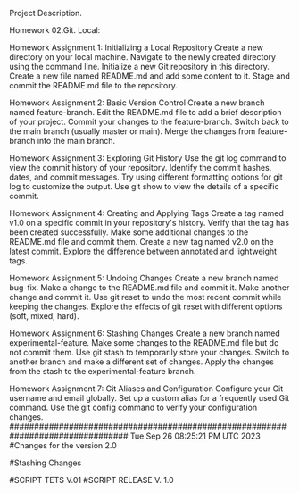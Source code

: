 Project Description.

Homework 02.Git. Local:

Homework Assignment 1: Initializing a Local Repository
Create a new directory on your local machine.
Navigate to the newly created directory using the command line.
Initialize a new Git repository in this directory.
Create a new file named README.md and add some content to it.
Stage and commit the README.md file to the repository.

Homework Assignment 2: Basic Version Control
Create a new branch named feature-branch.
Edit the README.md file to add a brief description of your project.
Commit your changes to the feature-branch.
Switch back to the main branch (usually master or main).
Merge the changes from feature-branch into the main branch.

Homework Assignment 3: Exploring Git History
Use the git log command to view the commit history of your repository.
Identify the commit hashes, dates, and commit messages.
Try using different formatting options for git log to customize the output.
Use git show <commit-hash> to view the details of a specific commit.

Homework Assignment 4: Creating and Applying Tags
Create a tag named v1.0 on a specific commit in your repository's history.
Verify that the tag has been created successfully.
Make some additional changes to the README.md file and commit them.
Create a new tag named v2.0 on the latest commit.
Explore the difference between annotated and lightweight tags.

Homework Assignment 5: Undoing Changes
Create a new branch named bug-fix.
Make a change to the README.md file and commit it.
Make another change and commit it.
Use git reset to undo the most recent commit while keeping the changes.
Explore the effects of git reset with different options (soft, mixed, hard).

Homework Assignment 6: Stashing Changes
Create a new branch named experimental-feature.
Make some changes to the README.md file but do not commit them.
Use git stash to temporarily store your changes.
Switch to another branch and make a different set of changes.
Apply the changes from the stash to the experimental-feature branch.

Homework Assignment 7: Git Aliases and Configuration
Configure your Git username and email globally.
Set up a custom alias for a frequently used Git command.
Use the git config command to verify your configuration changes.
################################################################################
Tue Sep 26 08:25:21 PM UTC 2023
#Changes for the version 2.0

#Stashing Changes


#SCRIPT TETS V.01
#SCRIPT RELEASE V. 1.0

